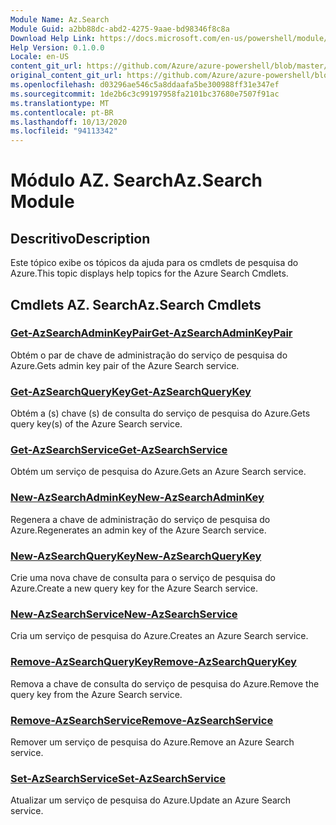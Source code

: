 ```yaml
---
Module Name: Az.Search
Module Guid: a2bb88dc-abd2-4275-9aae-bd98346f8c8a
Download Help Link: https://docs.microsoft.com/en-us/powershell/module/az.search
Help Version: 0.1.0.0
Locale: en-US
content_git_url: https://github.com/Azure/azure-powershell/blob/master/src/Search/Search/help/Az.Search.md
original_content_git_url: https://github.com/Azure/azure-powershell/blob/master/src/Search/Search/help/Az.Search.md
ms.openlocfilehash: d03296ae546c5a8ddaafa5be300988ff31e347ef
ms.sourcegitcommit: 1de2b6c3c99197958fa2101bc37680e7507f91ac
ms.translationtype: MT
ms.contentlocale: pt-BR
ms.lasthandoff: 10/13/2020
ms.locfileid: "94113342"
---
```

# <span data-ttu-id="67411-101">Módulo AZ. Search</span><span class="sxs-lookup"><span data-stu-id="67411-101">Az.Search Module</span></span>
## <span data-ttu-id="67411-102">Descritivo</span><span class="sxs-lookup"><span data-stu-id="67411-102">Description</span></span>
<span data-ttu-id="67411-103">Este tópico exibe os tópicos da ajuda para os cmdlets de pesquisa do Azure.</span><span class="sxs-lookup"><span data-stu-id="67411-103">This topic displays help topics for the Azure Search Cmdlets.</span></span>

## <span data-ttu-id="67411-104">Cmdlets AZ. Search</span><span class="sxs-lookup"><span data-stu-id="67411-104">Az.Search Cmdlets</span></span>
### [<span data-ttu-id="67411-105">Get-AzSearchAdminKeyPair</span><span class="sxs-lookup"><span data-stu-id="67411-105">Get-AzSearchAdminKeyPair</span></span>](Get-AzSearchAdminKeyPair.md)
<span data-ttu-id="67411-106">Obtém o par de chave de administração do serviço de pesquisa do Azure.</span><span class="sxs-lookup"><span data-stu-id="67411-106">Gets admin key pair of the Azure Search service.</span></span>

### [<span data-ttu-id="67411-107">Get-AzSearchQueryKey</span><span class="sxs-lookup"><span data-stu-id="67411-107">Get-AzSearchQueryKey</span></span>](Get-AzSearchQueryKey.md)
<span data-ttu-id="67411-108">Obtém a (s) chave (s) de consulta do serviço de pesquisa do Azure.</span><span class="sxs-lookup"><span data-stu-id="67411-108">Gets query key(s) of the Azure Search service.</span></span>

### [<span data-ttu-id="67411-109">Get-AzSearchService</span><span class="sxs-lookup"><span data-stu-id="67411-109">Get-AzSearchService</span></span>](Get-AzSearchService.md)
<span data-ttu-id="67411-110">Obtém um serviço de pesquisa do Azure.</span><span class="sxs-lookup"><span data-stu-id="67411-110">Gets an Azure Search service.</span></span>

### [<span data-ttu-id="67411-111">New-AzSearchAdminKey</span><span class="sxs-lookup"><span data-stu-id="67411-111">New-AzSearchAdminKey</span></span>](New-AzSearchAdminKey.md)
<span data-ttu-id="67411-112">Regenera a chave de administração do serviço de pesquisa do Azure.</span><span class="sxs-lookup"><span data-stu-id="67411-112">Regenerates an admin key of the Azure Search service.</span></span>

### [<span data-ttu-id="67411-113">New-AzSearchQueryKey</span><span class="sxs-lookup"><span data-stu-id="67411-113">New-AzSearchQueryKey</span></span>](New-AzSearchQueryKey.md)
<span data-ttu-id="67411-114">Crie uma nova chave de consulta para o serviço de pesquisa do Azure.</span><span class="sxs-lookup"><span data-stu-id="67411-114">Create a new query key for the Azure Search service.</span></span>

### [<span data-ttu-id="67411-115">New-AzSearchService</span><span class="sxs-lookup"><span data-stu-id="67411-115">New-AzSearchService</span></span>](New-AzSearchService.md)
<span data-ttu-id="67411-116">Cria um serviço de pesquisa do Azure.</span><span class="sxs-lookup"><span data-stu-id="67411-116">Creates an Azure Search service.</span></span>

### [<span data-ttu-id="67411-117">Remove-AzSearchQueryKey</span><span class="sxs-lookup"><span data-stu-id="67411-117">Remove-AzSearchQueryKey</span></span>](Remove-AzSearchQueryKey.md)
<span data-ttu-id="67411-118">Remova a chave de consulta do serviço de pesquisa do Azure.</span><span class="sxs-lookup"><span data-stu-id="67411-118">Remove the query key from the Azure Search service.</span></span>

### [<span data-ttu-id="67411-119">Remove-AzSearchService</span><span class="sxs-lookup"><span data-stu-id="67411-119">Remove-AzSearchService</span></span>](Remove-AzSearchService.md)
<span data-ttu-id="67411-120">Remover um serviço de pesquisa do Azure.</span><span class="sxs-lookup"><span data-stu-id="67411-120">Remove an Azure Search service.</span></span>

### [<span data-ttu-id="67411-121">Set-AzSearchService</span><span class="sxs-lookup"><span data-stu-id="67411-121">Set-AzSearchService</span></span>](Set-AzSearchService.md)
<span data-ttu-id="67411-122">Atualizar um serviço de pesquisa do Azure.</span><span class="sxs-lookup"><span data-stu-id="67411-122">Update an Azure Search service.</span></span>

